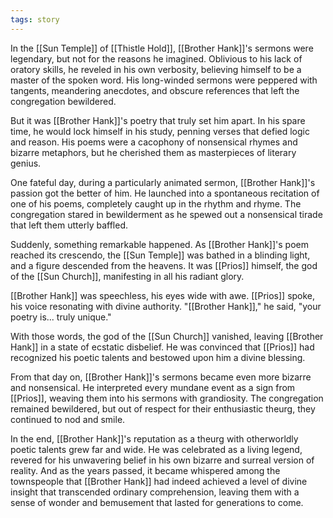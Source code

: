 ```yaml
---
tags: story
---
```

In the [[Sun Temple]] of [[Thistle Hold]], [[Brother Hank]]'s sermons were legendary, but not for the reasons he imagined. Oblivious to his lack of oratory skills, he reveled in his own verbosity, believing himself to be a master of the spoken word. His long-winded sermons were peppered with tangents, meandering anecdotes, and obscure references that left the congregation bewildered.

But it was [[Brother Hank]]'s poetry that truly set him apart. In his spare time, he would lock himself in his study, penning verses that defied logic and reason. His poems were a cacophony of nonsensical rhymes and bizarre metaphors, but he cherished them as masterpieces of literary genius.

One fateful day, during a particularly animated sermon, [[Brother Hank]]'s passion got the better of him. He launched into a spontaneous recitation of one of his poems, completely caught up in the rhythm and rhyme. The congregation stared in bewilderment as he spewed out a nonsensical tirade that left them utterly baffled.

Suddenly, something remarkable happened. As [[Brother Hank]]'s poem reached its crescendo, the [[Sun Temple]] was bathed in a blinding light, and a figure descended from the heavens. It was [[Prios]] himself, the god of the [[Sun Church]], manifesting in all his radiant glory.

[[Brother Hank]] was speechless, his eyes wide with awe. [[Prios]] spoke, his voice resonating with divine authority. "[[Brother Hank]]," he said, "your poetry is... truly unique."

With those words, the god of the [[Sun Church]] vanished, leaving [[Brother Hank]] in a state of ecstatic disbelief. He was convinced that [[Prios]] had recognized his poetic talents and bestowed upon him a divine blessing.

From that day on, [[Brother Hank]]'s sermons became even more bizarre and nonsensical. He interpreted every mundane event as a sign from [[Prios]], weaving them into his sermons with grandiosity. The congregation remained bewildered, but out of respect for their enthusiastic theurg, they continued to nod and smile.

In the end, [[Brother Hank]]'s reputation as a theurg with otherworldly poetic talents grew far and wide. He was celebrated as a living legend, revered for his unwavering belief in his own bizarre and surreal version of reality. And as the years passed, it became whispered among the townspeople that [[Brother Hank]] had indeed achieved a level of divine insight that transcended ordinary comprehension, leaving them with a sense of wonder and bemusement that lasted for generations to come.